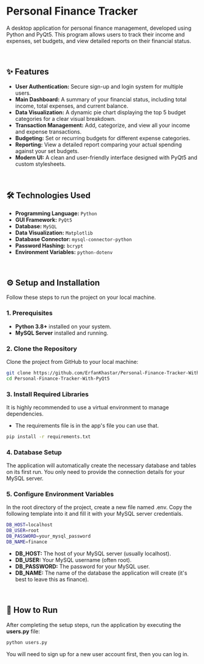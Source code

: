 # Personal Finance Tracker
A desktop application for personal finance management, developed using Python and PyQt5. This program allows users to track their income and expenses, set budgets, and view detailed reports on their financial status.

<br>

## ✨ Features
* **User Authentication:** Secure sign-up and login system for multiple users.
* **Main Dashboard:** A summary of your financial status, including total income, total expenses, and current balance.
* **Data Visualization:** A dynamic pie chart displaying the top 5 budget categories for a clear visual breakdown.
* **Transaction Management:** Add, categorize, and view all your income and expense transactions.
* **Budgeting:** Set or recurring budgets for different expense categories.
* **Reporting:** View a detailed report comparing your actual spending against your set budgets.
* **Modern UI:** A clean and user-friendly interface designed with PyQt5 and custom stylesheets.

<br>

## 🛠️ Technologies Used
* **Programming Language:** `Python`
* **GUI Framework:** `PyQt5`
* **Database:** `MySQL`
* **Data Visualization:** `Matplotlib`
* **Database Connector:** `mysql-connector-python`
* **Password Hashing:** `bcrypt`
* **Environment Variables:** `python-dotenv`

<br>

## ⚙️ Setup and Installation
Follow these steps to run the project on your local machine.

### 1. Prerequisites
* **Python 3.8+** installed on your system.
* **MySQL Server** installed and running.

### 2. Clone the Repository
Clone the project from GitHub to your local machine:
```bash
git clone https://github.com/ErfanKhastar/Personal-Finance-Tracker-With-PyQt5.git
cd Personal-Finance-Tracker-With-PyQt5
```

### 3. Install Required Libraries
It is highly recommended to use a virtual environment to manage dependencies.
* The requirements file is in the app's file you can use that.
```bash
pip install -r requirements.txt
```

### 4. Database Setup
The application will automatically create the necessary database and tables on its first run. You only need to provide the connection details for your MySQL server.

### 5. Configure Environment Variables
In the root directory of the project, create a new file named .env. Copy the following template into it and fill it with your MySQL server credentials.
```bash
DB_HOST=localhost
DB_USER=root
DB_PASSWORD=your_mysql_password
DB_NAME=finance
```
* **DB_HOST:** The host of your MySQL server (usually localhost).
* **DB_USER:** Your MySQL username (often root).
* **DB_PASSWORD:** The password for your MySQL user.
* **DB_NAME:** The name of the database the application will create (it's best to leave this as finance).

<br>

## 🚀 How to Run
After completing the setup steps, run the application by executing the **users.py** file:
```bash
python users.py
```
You will need to sign up for a new user account first, then you can log in.


